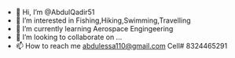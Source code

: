 - 👋 Hi, I’m @AbdulQadir51
- 👀 I’m interested in Fishing,Hiking,Swimming,Travelling
- 🌱 I’m currently learning Aerospace Engingeering
- 💞️ I’m looking to collaborate on ...
- 📫 How to reach me abdulessa110@gmail.com Cell# 8324465291

<!---
AbdulQadir51/AbdulQadir51 is a ✨ special ✨ repository because its `README.md` (this file) appears on your GitHub profile.
You can click the Preview link to take a look at your changes.
--->
